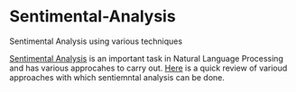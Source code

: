 # Sentimental-Analysis
Sentimental Analysis using various techniques

[Sentimental Analysis](https://en.wikipedia.org/wiki/Sentiment_analysis) is an important task in Natural Language Processing and has various approcahes to carry out.
[Here](invincible101/Sentimental-Analysis/Sentimental_Analysis_various_techniques.jpg) is a quick review of varioud approaches with which sentiemntal analysis can be done.


